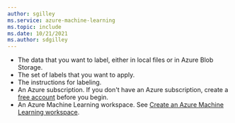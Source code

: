 ```yaml
---
author: sgilley
ms.service: azure-machine-learning
ms.topic: include
ms.date: 10/21/2021
ms.author: sdgilley
---
```


- The data that you want to label, either in local files or in Azure Blob Storage.
- The set of labels that you want to apply.
- The instructions for labeling.
- An Azure subscription. If you don't have an Azure subscription, create a [free account](https://azure.microsoft.com/pricing/purchase-options/azure-account?cid=msft_learn) before you begin.
- An Azure Machine Learning workspace. See [Create an Azure Machine Learning workspace](../how-to-manage-workspace.md).